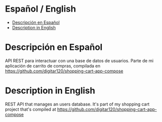 # Español / English
- [Descripción en Español](#descripción-en-español)
- [Description in English](#description-in-english)

# Descripción en Español
API REST para interactuar con una base de datos de usuarios. Parte de mi aplicación de carrito de compras, compilada en https://github.com/digitar120/shopping-cart-app-compose

# Description in English
REST API that manages an users database. It's part of my shopping cart project that's compiled at https://github.com/digitar120/shopping-cart-app-compose